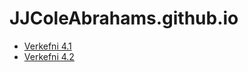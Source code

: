 # JJColeAbrahams.github.io
* [Verkefni 4.1](/verkefni4/)
* [Verkefni 4.2](/verkefni4/verkefni53.html)
